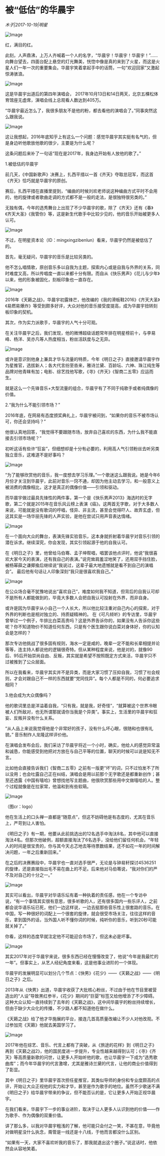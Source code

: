 # 被“低估”的华晨宇

*木子|2017-10-19|明星*

![Image](http://static.ylzbl.com/uploads/ueditor/php/upload/image/20180205/1517819018867435.jpeg)

红，满目的红。

此刻，人声鼎沸，上万人齐喊着一个人的名字，“华晨宇！华晨宇！华晨宇！”……向舞台望去，四面台配上悬空的灯光舞美，恍惚中像是真的来到了火星，而这是火星人们一年一次的重要集会。华晨宇笑着拿起手中的话筒，一句“欢迎回家”又激起惊涛骇浪。

![Image](http://si1.go2yd.com/get-image/0KWUbbv6oBE)

这是华晨宇出道后的第四年演唱会， 2017年10月13日和14日两天，北京五棵松体育馆座无虚席，演唱会线上总观看人数达到405万。

“华晨宇最近怎么了，我很多朋友不是他的粉，都去看他的演唱会了。”同事突然这么跟我说。

![Image](http://si1.go2yd.com/get-image/0KWUbiebsLw)

这让我想起，2016年底知乎上有这么一个问题：感觉华晨宇其实挺有名气的，但是身边听他歌放他歌的很少，主要是为什么呢？

这条问题后来补了一句话“现在是2017年，我身边开始有人放他的歌了。”

1.被低估的华晨宇

前几天，《中国新歌声》决赛上，扎西平措以一首《齐天》夺取总冠军，而这首《齐天》恰巧就是华晨宇的原创。

赛后，扎西平措在直播里提到，“编曲的时候刘欢老师说这种编曲方式平时不会用的，他的旋律或者歌曲走调的方式都不是一般的走法，是很独特很另类的。”

无独有偶，今年的选秀舞台上出现了不少华晨宇的歌，除了《齐天》还有《春》《齐天大圣》《我管你》等，这是新生代歌手中比较少见的，他的音乐开始被更多人认可。

![Image](http://si1.go2yd.com/get-image/0KWUbkG0I1w)

不过，在明星资本论（ID：mingxingzibenlun）看来，华晨宇仍然是被低估了的。

首先，毫无疑问，华晨宇的音乐是比较另类的。

他不怎么唱情歌，原创音乐多以自我为主题，探索内心或是自我与外界的关系，同时难度又高，所以传唱度一直以来都十分有限。而自从《快乐男声》《花儿与少年》以来，他的形象被固化，刻板印象也一直存在。

![Image](http://static.ylzbl.com/uploads/ueditor/php/upload/image/20180205/1517819317282612.jpeg)

2016年《天籁之战》，华晨宇初露锋芒，他改编的《我的滑板鞋2016》《齐天大圣》《易燃易爆炸》等受到颇多好评，大众对他的音乐接受度提高，成为华晨宇扭转刻板印象的契机。

其次，作为实力派歌手，华晨宇的人气十分可观。

在关注华晨宇之后，我们发现，他的微博超级话题常年排在明星榜前十，与李易峰、杨洋、吴亦凡等人热度相当，粉丝活跃度与之无异。

![Image](http://static.ylzbl.com/uploads/ueditor/php/upload/image/20180205/1517819348335344.jpeg)

或许是意识到他身上兼具才华与流量的特质，今年《明日之子》直接邀请华晨宇作为星推官，选拔新人；各大代言纷至沓来，雅诗兰黛、百龄坛、六神、珠江纯生等品牌对他青睐有加；电影、综艺找他写歌，《寻》《齐天》《智商二五零》应运而生。

就是这么一个先锋音乐+大型流量的组合，华晨宇有了不同于纯歌手或者纯偶像的价值。

2.“我为什么不能引领市场？”

2016年底，在网易有态度颁奖典礼上，华晨宇被问到，“如果你的音乐不被市场认可，你还会坚持吗？”

他很认真地回答，“我觉得不要跟随市场，放弃自己喜欢的东西，为什么我不能直接去引领市场呢？”

初听这话有些许“狂妄”，但细想却是十分有必要的，利用高人气引领粉丝去听另类独立音乐，这难道不是好事吗？

![Image](http://static.ylzbl.com/uploads/ueditor/php/upload/image/20180205/1517819381327067.jpeg)

“为了能够欣赏他的音乐，我一度想去学习乐理。”一个歌迷这么跟我说。她是今年6月份才关注到华晨宇，此前对音乐一窍不通，却因为他主动去学习，和一般意义上被消费的偶像相比，这才是真正的偶像价值——引领和驱动。

而华晨宇做过最具先锋性的两件事，第一个是《快乐男声2013》海选时的无字歌，第二个就是2015年在音乐风云榜上表演《癌》。这两首无字歌，对于大多数人来说，可能就是没有歌词的哼唱，怪异、非主流，甚至会觉得吓人、故弄玄虚，但这其实是一场华丽先锋的人声实验，是他在尝试只用声音表达情绪。

![Image](http://static.ylzbl.com/uploads/ueditor/php/upload/image/20180205/1517819403530090.jpeg)

在一个面向大众的舞台，表演先锋实验音乐，这本身就折射着华晨宇对音乐引领的潜在诉求。继续深究，你会发现，其实引领起源于他的自我认可。

在《明日之子》里，他曾给马伯骞、孟子坤帮唱，唱罢该他点评时，他说“我很喜欢大家今天的表演，还有我自己的表演。”说完耸肩羞涩地笑了，还用双手挡住脸，被杨幂薛之谦揶揄后继续说“我说过，这辈子最大地遗憾就是看不到自己的演唱会”。 最后他有句话让人印象深刻“我只是很喜欢我自己。”

![Image](http://si1.go2yd.com/get-image/0KWUbnP7ldQ)

在公众场合毫不犹豫地说出“喜欢自己”，难度如何我不知道，但背后的自我认可却不是所有人都能做到的，毕竟大多数人会把自我认可投射在外界，而非自身。

或许是因为华晨宇从小自己一个人长大，所以他比较注重对自己内心的探索，对于外界的判断也是相对独立的、持质疑精神的。 在《可凡倾听》的专访里，华晨宇曾举过一个例子，牛排比白菜高贵吗？这是外界告诉你的，如果没有人告诉你这些呢？你不知道物价不知道任何东西，只是有个医生跟你说白菜对身体好，你的认知会是怎样的？

那次专访他挑战了很多固有规则，海水一定是咸的，晚辈一定不能和长辈相提并论等等，连主持人都说他的逻辑很奇特。但从某种程度来说，他是对的，就像90后、95后开始崇尚自由、反叛，其实就是希望不按照既定方式来活，华晨宇只不过被推到了公众层面。

所以在我看来，华晨宇其实并不是异类，而是大家习惯了压抑自我，习惯了社会规则，才会对跟自己不一样的东西就要“党同伐异”。每个人都是不同的，何必要追求相同？

3.他会成为大众偶像吗？

他的歌词里总是洋溢着自我，“只有我，就是我，好奇怪”，“就算被这个世界冷眼被人们所敌对，也无所谓那就请你当我是个异类”。事实上，生活里的华晨宇和狂妄、反叛并没有什么关系。

“从人品上来说我觉得他是个非常好的孩子，没有什么坏心眼，很随和也很有礼貌。” 音乐制作人龙隆这样评价他。

在演唱会发布会后，我们采访了华晨宇将近一个小时，确实，他给人的感觉异常温和诚恳，你能感受到他把对方放在与自己平等的位置，聊天的时候可以说是知无不言。

比如他会直接告诉我们《智商二五零》之前有一版更“坏”的词，只不过怕发不了所以没用；也会吐露自己正在纠结，演唱会是用以前那个无字歌还是都重新创作；甚至还透露《中国有嘻哈》曾想找他写主题曲，他很欣赏那些用中文做嘻哈的人。整个过程就像是在拉家常，他温和到有些软萌。

![Image](http://si1.go2yd.com/get-image/0KWUbi4QBpA)

（图cr：logo）

他在生活上的口头禅一直都是“随意点”，但这不妨碍他是有态度的，尤其在音乐上，严苛到让人害怕。

《明日之子》有一期，他要从此前挑选出的12名选手中淘汰8名，其中他可以直接淘汰4名。但那次他破例，超额直接淘汰了6名选手，没给他们留任何机会。“年轻人的时间是很宝贵的，你与其今天忐忑地去等待票数结果，还不如花一年的时间解决问题，一年之后重新回来。”

在之后的决赛赛段中，华晨宇也一直对选手很严，无论是与钟易轩探讨4536251的旋律，还是直接指出毛不易在曲上的不足。后来他对马伯骞说，“我对你们的严不及对自己的十分之一。”

![Image](http://si1.go2yd.com/get-image/0KWUbdkZ6pc)

其实可以看出，华晨宇对华语乐坛有着一种执着的责任感，他在一个专访中说，“有一个事情其实很有意思，很多听歌的人，还有很多国内一些乐评人，之前都会说华语乐坛已死，他们一边这样说，一边去挺那些音乐性上很套路的音乐。在中国，写一种很好的词配上一个很套的旋律，就会很受市场关注，往往这样的音乐，拿到国外的话，当外国人听不懂你词的时候，纯听你的音乐，听到20秒可能就关掉了。”

你看，这样的态度早就注定他不可能迎合市场了，但这未必是坏事。

![Image](http://si1.go2yd.com/get-image/0KWUbetm7KS)

其实2017年对于华晨宇来说，很多东西已经在慢慢改变了，他说“今年是我最忙的一年”。但事实上，从艺人经纪角度来看，这是他事业进阶的一个体现。

华晨宇的发展明显可以划分几个节点：《快男》《花少》——《天籁之战》——《明日之子》之后。

2013年从《快男》出道，华晨宇收获了大批核心粉丝，不过由于他在节目里被营造出的“人设”导致黑红参半，《花少》期间的“巨婴”标签又给他增添了不少障碍。这种大众认知一直持续到了去年的《天籁之战》，这中间华晨宇的粉丝持续增长，但由于缺少大众化的传播，不少路人都不知道他在做什么。

《天籁之战》给了他才华施展的平台，接连几首高质量改编让不少人对他改观。不过参加完《天籁》他就去美国学习了。

![Image](http://si1.go2yd.com/get-image/0KWUbg9IMYi)

2017年他在综艺、音乐、代言上都有了突破，从《旅途的花样》到《明日之子》再到《天籁之战2》，他的国民度进一步提升，专业性越来越得到认可；《寻》《齐天》等高质量新歌的问世，让更多人开始听他的歌，也让华晨宇一下成为“选秀歌曲库”；而今年华晨宇的代言激增，尤其是雅诗兰黛的代言，让他的商业价值得到了彰显。

其中《明日之子》里华晨宇首次担任星推官，其类似导师的身份和专业度颇高的点评，开始让大众正视他的实力和才华，甚至是作为歌手的地位。虽然不少歌迷不满《明日之子》给华晨宇带来的争议，但不能否认的是，它让更多人开始正视华晨宇。

在我们看来，华晨宇下一步的事业进阶，取决于让人更多人认识到他的价值——作为歌手、作为偶像的双重价值。

讲了那么多，以我对华晨宇粗浅的了解，他可能只会付之一笑，不甚在意，毕竟他对做明星没什么执念，甭管是一线还是十八线，于他而言都没什么区别。

“如果有一天，大家不喜欢听我的音乐了，那我就退出这个圈子。”说这话时，他依然会从容地笑着。

